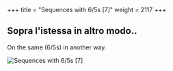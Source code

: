 +++
title = "Sequences with 6/5s [7]"
weight = 2117
+++

## Sopra l'istessa in altro modo..

On the same (6/5s) in another way.

![Sequences with 6/5s [7]](/img/49DurReg.jpg)
